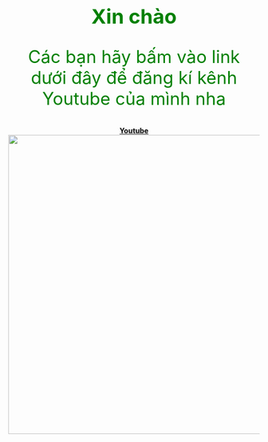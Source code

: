 <html>
    <head>
    </head>
    <body style="color: green;text-align: center">
        <h1 style="font-size: 40px">Xin chào</h1>
        <p style="font-size: 35px">Các bạn hãy bấm vào link dưới đây để đăng kí kênh Youtube của mình nha</p>
        <a href="https://www.youtube.com/channel/UCcs0UoG0pqi7K_XcrI59SBw" style="font-weight: 800">Youtube</a> <br/>
        <img src="https://tse1.mm.bing.net/th?id=OIP.tq3V7UPrOKm731miZ3etEAHaHa&pid=Api&P=0&w=300&h=300" width="600" height="600"/>
            </html>
